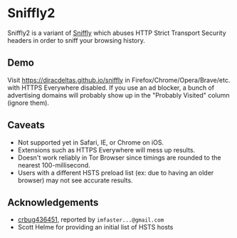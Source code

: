 # Sniffly2

Sniffly2 is a variant of [Sniffly](https://github.com/diracdeltas/sniffly)
which abuses HTTP Strict Transport Security headers in order to sniff your
browsing history.

## Demo

Visit https://diracdeltas.github.io/sniffly in Firefox/Chrome/Opera/Brave/etc. with HTTPS
Everywhere disabled. If you use an ad blocker, a bunch of advertising domains
will probably show up in the "Probably Visited" column (ignore them).

## Caveats

* Not supported yet in Safari, IE, or Chrome on iOS.
* Extensions such as HTTPS Everywhere will mess up results.
* Doesn't work reliably in Tor Browser since timings are rounded to the nearest
  100-millisecond.
* Users with a different HSTS preload list (ex: due to having an older browser)
  may not see accurate results.


## Acknowledgements

* [crbug436451](https://bugs.chromium.org/p/chromium/issues/detail?id=436451), reported by `imfaster...@gmail.com`
* Scott Helme for providing an initial list of HSTS hosts
